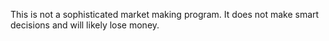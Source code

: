 This is not a sophisticated market making program. It does not make smart decisions and will likely lose money.

